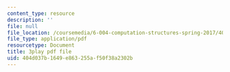 ```yaml
---
content_type: resource
description: ''
file: null
file_location: /coursemedia/6-004-computation-structures-spring-2017/404d037b1649e863255af50f38a2302b_S1PUUyVdC9M.pdf
file_type: application/pdf
resourcetype: Document
title: 3play pdf file
uid: 404d037b-1649-e863-255a-f50f38a2302b
---
```

